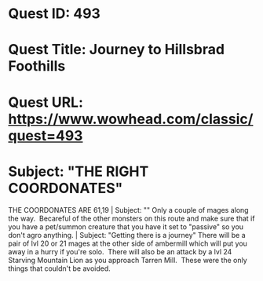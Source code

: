 # Quest ID: 493
# Quest Title: Journey to Hillsbrad Foothills
# Quest URL: https://www.wowhead.com/classic/quest=493
# Subject: "THE RIGHT COORDONATES"
THE COORDONATES ARE 61,19 | Subject: "<Blank>"
Only a couple of mages along the way.  Becareful of the other monsters on this route and make sure that if you have a pet/summon creature that you have it set to "passive" so you don't agro anything. | Subject: "Getting there is a journey"
There will be a pair of lvl 20 or 21 mages at the other side of ambermill which will put you away in a hurry if you're solo.  There will also be an attack by a lvl 24 Starving Mountain Lion as you approach Tarren Mill.  These were the only things that couldn't be avoided.